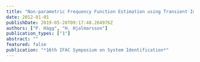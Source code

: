 ```yaml
---
title: "Non-parametric Frequency Function Estimation using Transient Impulse Response Modelling"
date: 2012-01-01
publishDate: 2019-05-28T09:17:48.264976Z
authors: ["P. Hägg", "H. Hjalmarsson"]
publication_types: ["1"]
abstract: ""
featured: false
publication: "*16th IFAC Symposium on System Identification*"
---
```


